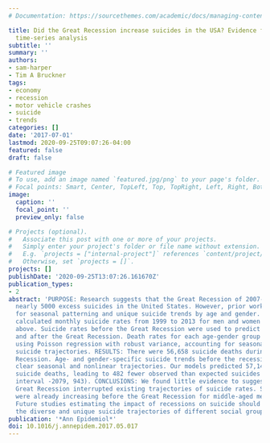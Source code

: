 ```yaml
---
# Documentation: https://sourcethemes.com/academic/docs/managing-content/

title: Did the Great Recession increase suicides in the USA? Evidence from an interrupted
  time-series analysis
subtitle: ''
summary: ''
authors:
- sam-harper
- Tim A Bruckner
tags:
- economy
- recession
- motor vehicle crashes
- suicide
- trends
categories: []
date: '2017-07-01'
lastmod: 2020-09-25T09:07:26-04:00
featured: false
draft: false

# Featured image
# To use, add an image named `featured.jpg/png` to your page's folder.
# Focal points: Smart, Center, TopLeft, Top, TopRight, Left, Right, BottomLeft, Bottom, BottomRight.
image:
  caption: ''
  focal_point: ''
  preview_only: false

# Projects (optional).
#   Associate this post with one or more of your projects.
#   Simply enter your project's folder or file name without extension.
#   E.g. `projects = ["internal-project"]` references `content/project/deep-learning/index.md`.
#   Otherwise, set `projects = []`.
projects: []
publishDate: '2020-09-25T13:07:26.161670Z'
publication_types:
- 2
abstract: 'PURPOSE: Research suggests that the Great Recession of 2007-2009 led to
  nearly 5000 excess suicides in the United States. However, prior work has not accounted
  for seasonal patterning and unique suicide trends by age and gender. METHODS: We
  calculated monthly suicide rates from 1999 to 2013 for men and women aged 15 and
  above. Suicide rates before the Great Recession were used to predict the rate during
  and after the Great Recession. Death rates for each age-gender group were modeled
  using Poisson regression with robust variance, accounting for seasonal and nonlinear
  suicide trajectories. RESULTS: There were 56,658 suicide deaths during the Great
  Recession. Age- and gender-specific suicide trends before the recession demonstrated
  clear seasonal and nonlinear trajectories. Our models predicted 57,140 expected
  suicide deaths, leading to 482 fewer observed than expected suicides (95% confidence
  interval -2079, 943). CONCLUSIONS: We found little evidence to suggest that the
  Great Recession interrupted existing trajectories of suicide rates. Suicide rates
  were already increasing before the Great Recession for middle-aged men and women.
  Future studies estimating the impact of recessions on suicide should account for
  the diverse and unique suicide trajectories of different social groups.'
publication: '*Ann Epidemiol*'
doi: 10.1016/j.annepidem.2017.05.017
---
```


